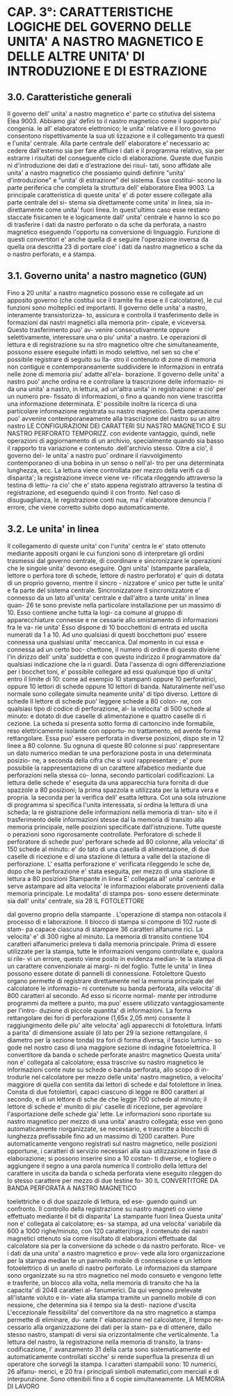 # CAP. 3°: CARATTERISTICHE LOGICHE DEL GOVERNO DELLE UNITA' A NASTRO MAGNETICO E DELLE ALTRE UNITA' DI INTRODUZIONE E DI ESTRAZIONE

## 3.0. Caratteristiche generali

Il governo dell' unita' a nastro magnetico e' parte co
stitutiva del sistema Elea 9003. Abbiamo gia' defini
to il nastro magnetico come il supporto piu' congenia.
le all' elaboratore elettronico; le unita' relative e
il loro governo consentono rispettivamente la sua uti
lizzazione e il collegamento tra questi e l'unita'
centrale.
Alla parte centrale dell' elaboratore e' necessario ac
cedere dall'esterno sia per fare affluire i dati e il
programma relativo, sia per estrarre i risultati del
conseguente ciclo di elaborazione. Queste due funzio
ni d'introduzione dei dati e d'estrazione dei risul-
tati, sono affidate alle unita' a nastro magnetico
che possiamo quindi definire "unita' d'introduzione"
e "unita' di estrazione" del sistema. Esse costitui-
scono la parte periferica che completa la struttura
dell' elaboratore Elea 9003.
La principale caratteristica di queste unita' e' di
poter essere collegate alla parte centrale del si-
stema sia direttamente come unita' in linea, sia in-
direttamente come unita' fuori linea.
In quest'ultimo caso esse restano staccate fisicamen
te e logicamente dall' unita' centrale e hanno lo sco
po di trasferire i dati da nastro perforato o da sche
da perforata, a nastro magnetico eseguendo l'opportu
na conversione di linguaggio.
Funzione di questi convertitori e' anche quella di e
seguire l'operazione inversa da quella ora descritta
23
di portare cioe' i dati da nastro magnetico a sche
da o nastro perforato, e a stampa.

## 3.1. Governo unita' a nastro magnetico (GUN)

Fino a 20 unita' a nastro magnetico possono esse
re collegate ad un apposito governo (che costitui
sce il tramite fra esse e il calcolatore), le cui
funzioni sono molteplici ed importanti. Il governo
delle unita' a nastro, interamente transistorizza-
to, assicura e controlla il trasferimento delle in
formazioni dai nastri magnetici alla memoria prin-
cipale, e viceversa. Questo trasferimento puo' av-
venire consecutivamente oppure selettivamente,
interessare una o piu' unita' a nastro.
Le operazioni di lettura e di registrazione su na
stro magnetico oltre che simultaneamente, possono
essere eseguite infatti in modo selettivo, nel sen
so che e' possibile registrare di seguito su
Ila-
stro il contenuto di zone di memoria non contigue
e contemporaneamente suddividere le informazioni in
entrata nelle zone di memoria piu' adatte all'ela-
borazione.
Il governo delle unita' a nastro puo' anche ordina
re e controllare la trascrizione delle informazio-
ni da una unita' a nastro, in lettura, ad un'altra
unita' in registrazione: e cio' per un numero pre-
fissato di informazioni, o fino a quando non viene
trascritta una informazione determinata.
E' possibile inoltre la ricerca di una particolare
informazione registrata su nastro magnetico.
Detta operazione puo' avvenire contemporaneamente
alla trascrizione del nastro su un altro nastro
LE CONFIGURAZIONI DEI CARATTERI SU NASTRO MAGNETICO E SU NASTRO PERFORATO
TEMPORIZZ.
con evidente vantaggio, quindi, nelle operazioni di
aggiornamento di un archivio, specialmente quando
sia basso il rapporto tra variazione e contenuto
.dell'archivio stesso. Oltre a cio', il governo del-
le unita' a nastro puo' ordinare il riavvolgimento
contemporaneo di una bobina in un senso o nell'al-
tro per una determinata lunghezza, ecc.
La lettura viene controllata per mezzo della verifi
ca di disparita'; la registrazione invece viene ve-
rificata rileggendo attraverso la testina di lettu-
ra cio' che e' stato appena registrato attraverso la
testina di registrazione, ed eseguendo quindi il con
fronto.
Nel caso di disuguaglianza, le registrazione conti
nua, ma l' elaboratore denuncia l' errore, che viene
corretto subito dopo automaticamente.

## 3.2. Le unita' in linea

Il collegamento di queste unita' con l'unita' centra
le e' stato ottenuto mediante appositi organi le cui
funzioni sono di interpretare gli ordini trasmessi
dal governo centrale, di coordinare e sincronizzare
le operazioni che le singole unita' devono eseguire.
Ogni unita' (stampante parallela, lettore o perfora
tore di schede, lettore di nastro perforato) e' quin
di dotata di un proprio governo, mentre il sincro -
nizzatore e' unico per tutte le unita' e fa parte
del sistema centrale.
Sincronizzatore
Il sincronizzatore e' connesso da un lato all'unita'
centrale e dall'altro a tante unita' in linea quan-
26
te sono previste nella particolare installazione per
un massimo di 10. Esso contiene anche tutta la logi-
ca comune al gruppo di apparecchiature connesse e ne
cessarie allo smistamento di informazioni fra le va-
rie unita'
Esso dispone di 10 bocchettoni di entrata ed uscita
numerati da 1 a 10.
Ad uno qualsiasi di questi bocchettoni puo'
essere
connessa una qualsiasi unita' meccanica.
Dal momento in cui essa e connessa ad un certo boc-
chettone, il numero di ordine di questo diviene l'in
dirizzo dell' unita' suddetta e con questo indirizzo
il programmatore da' qualsiasi indicazione che la ri
guardi.
Data l'assenza di ogni differenziazione per i bocchet
toni, e' possibile collegare ad essi qualunque tipo
di unita' entro il limite di 10: come ad esempio 10
stampanti oppure 10 perforatrici, oppure 10 lettori di
schede oppure 10 lettori di banda.
Naturalmente nell'uso normale sono collegate simulta
neamente unita' di tipo diverso.
Lettore di schede
Il lettore di schede puo' leggere schede a 80 colon-
ne, con qualsiasi tipo di codice di perforazione, al-
la velocita' di 500 schede al minuto: e dotato di
due caselle di alimentazione e quattro caselle di ri
cezione.
La scheda si presenta sotto forma di cartoncino inde
formabile, reso elettricamente isolante con opportu-
no trattamento, ed avente forma rettangolare.
Essa puo' essere perforata in diverse posizioni, dispo
ste in 12 linee a 80 colonne. Su ognuna di queste 80
colonne si puo' rappresentare un dato numerico median
te una perforazione posta in una determinata posizio-
ne, a seconda della cifra che si vuol rappresentare ;
e' pure possibile la rappresentazione di un carattere
alfabetico mediante due perforazioni nella stessa co-
lonna, secondo particolari codificazioni.
La lettura delle schede e' eseguita da una apparecchia
tura fornita di due spazzole a 80 posizioni; la prima
spazzola e utilizzata per la lettura vera e propria.
la seconda per la verifica dell' esatta lettura.
Cot
una sola istruzione di programma si specifica l'unita
interessata, si ordina la lettura di una scheda; la re
gistrazione delle informazioni nella memoria di tran-
sito e il trasferimento delle informazioni stesse dal
la memoria di transito alla memoria principale, nelle
posizioni specificate dall'istruzione. Tutte queste o
perazioni sono rigorosamente controllate.
Perforatore di schede
Il perforatore di schede puo' perforare schede ad 80
colonne, alla velocita' di 150 schede al minuto: e' do
tato di una casella di alimentazione, di due caselle
di ricezione e di una stazione di lettura a valle del
la stazione di perforazione.
L' esatta perforazione e' verificata rileggendo le sche
de, dopo che la perforazione e' stata eseguita, per
mezzo di una stazione di lettura a 80 posizioni
Stampante in linea
E' collegata all' unita' centrale e serve astampare ad
alta velocita' le informazioni elaborate provenienti
dalla memoria principale. Le modalita' di stampa pos-
sono essere determinate sia dall' unita' centrale, sia
28
IL FOTOLETTORE

dal governo proprio della stampante .
L'operazione di stampa non ostacola il processo di e
laborazione.
Il blocco di stampa si compone di 102 ruote di stam-
pa capace ciascuna di stampare 36 caratteri alfanume
rici.
La velocita' e' di 300 righe al minuto. La memoria di
transito contiene 104 caratteri alfanumerici preleva
ti dalla memoria principale.
Prima di essere utilizzate per la stampa, tutte le
informazioni vengono controllate e, qualora si rile-
vi un errore, questo viene posto in evidenza median-
te la stampa di un carattere convenzionale ai margi-
ni del foglio.
Tutte le unita' in linea possono essere dotate di
pannelli di connessione.
Fotolettore
Questo organo permette di registrare direttamente nel
la memoria principale del calcolatore le informazio-
ni contenute su banda perforata, alla velocita' di
800 caratteri al secondo. Ad esso si ricorre normal-
mente per introdurre programmi da mettere a punto, ma
puo' essere utilizzato vantaggiosamente per l'intro-
duzione di piccole quantita' di informazioni.
La forma rettangolare dei fori di perforazione (1,65x
2,05 mm) consente il raggiungimento delle piu' alte
velocita' agli apparecchi di fotolettura.
Infatti a parita' di dimensione assiale (il lato per
29
la sezione rettangolare, il diametro per la sezione
tonda) tra fori di forma diversa, il fascio lumino-
so gode nel nostro caso di una maggiore sezione di
indagine fotoelettrica.
Il convertitore da banda o schede perforate anastrc
magnetico
Questa unita' non e' collegata al calcolatore; essa
trascrive su nastro magnetico le informazioni conte
nute su schede o banda perforata, allo scopo di in-
trodurle nel calcolatore per mezzo delle unita'
nastro magnetico, a velocita' maggiore di quella con
sentita dai lettori di schede e dal fotolettore in
linea.
Consta di due fotolettori, capaci ciascuno di legge
re 800 caratteri al secondo, e di un lettore di sche
de che legge 700 schede al minuto; il lettore di
schede e' munito di piu' caselle di ricezione,
per
agevolare l'asportazione delle schede gia' lette.
Le informazioni sono riportate su nastro magnetico
per mezzo di una unita' anastro collegata; esse ven
gono automaticamente riorganizzate, se necessario, e
trascritte a blocchi di lunghezza prefissabile fino
ad un massimo di 1200 caratteri.
Pure automaticamente vengono registrati sul nastro
magnetico, nelle posizioni opportune, i caratteri di
servizio necessari alla sua utilizzazione in fase di
elaborazione; si possono inserire sino a 10 costan-
ti diverse, e togliere o aggiungere il segno a una
parola numerica
Il controllo della lettura del carattere in uscita
da banda o scheda perforata viene eseguito rileggen
do lo stesso carattere per mezzo di due testine fo-
30
IL CONVERTITORE DA BANDA PERFORATA A NASTRO MAGNETICO

toelettriche o di due spazzole di lettura, ed ese-
guendo quindi un confronto.
Il controllo della registrazione su nastro magneti
co viene effettuato mediante il bit di disparita'
La stampante fuori linea
Questa unita' non e' collegata al calcolatore; es-
sa stampa, ad una velocita' variabile da 600 a 1000
righe/minuto, con 120 caratteri/riga, il contenuto
dei nastri magnetici ottenuto sia come risultato di
elaborazioni effettuate dal calcolatore sia per la
conversione da schede o da nastro perforato. Rice-
ve i dati da una unita' a nastro magnetico e prov-
vede alla loro organizzazione per la stampa median
te un pannello mobile di connessione e un lettore
fotoelettrico di un anello di nastro perforato.
Le informazioni da stampare sono organizzate su na
stro magnetico nel modo consueto e vengono lette e
trasferite, un blocco alla volta, nella memoria di
transito che ha la capacita' di 2048 caratteri al-
fanumerici.
Da qui vengono prelevate all'istante voluto e in-
viate alla stampa tramite un pannello mobile di con
nessione, che determina sia il tempo sia la desti-
nazione d'uscita
L'eccezionale flessibilita' del convertitore da na
stro magnetico a stampa permette di eliminare, du-
rante l' elaborazione nel calcolatore, il tempo ne-
cessario alla organizzazione dei dati per la stam-
pa e di ottenere, dallo stesso nastro, stampati di
versi sia orizzontalmente che verticalmente.
1.a
lettura del nastro, la registrazione nella memoria
di transito, la trans-codificazione, l' avanzamento
31
della carta sono sistematicamente ed automaticamente
controllati sicche' si rende superflua la presenza di
un operatore che sorvegli la stampa.
I caratteri stampabili sono: 10 numerici, 26 alfanu-
merici, e 20 fra i principali simboli matematici,com
merciali e di interpunzione. Sono ottenibili fino a
6 copie simultaneamente.
LA MEMORIA DI LAVORO

